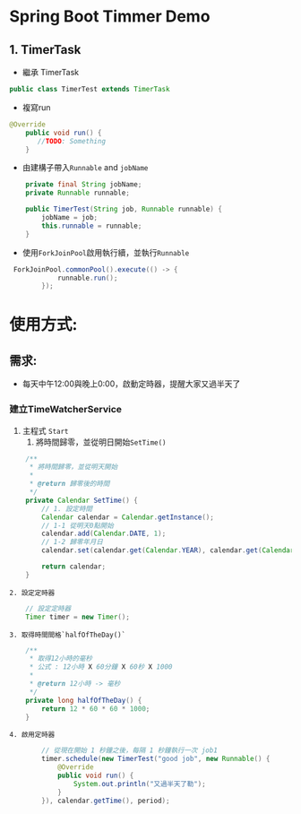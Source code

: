 # Spring Boot Timmer Demo

## 1. TimerTask

- 繼承 TimerTask

```java
public class TimerTest extends TimerTask 
```

- 複寫run

```java
@Override
    public void run() {
       //TODO: Something
    }
```

- 由建構子帶入`Runnable` and `jobName`

```java
    private final String jobName;
    private Runnable runnable;

    public TimerTest(String job, Runnable runnable) {
        jobName = job;
        this.runnable = runnable;
    }
```

- 使用`ForkJoinPool`啟用執行續，並執行`Runnable`

```java
 ForkJoinPool.commonPool().execute(() -> {
            runnable.run();
        });
```


# 使用方式:

## 需求:
- 每天中午12:00與晚上0:00，啟動定時器，提醒大家又過半天了



### 建立TimeWatcherService

1. 主程式 `Start`
    1. 將時間歸零，並從明日開始`SetTime()`
   
```java
    /**
     * 將時間歸零，並從明天開始
     * 
     * @return 歸零後的時間
     */
    private Calendar SetTime() {
        // 1. 設定時間
        Calendar calendar = Calendar.getInstance();
        // 1-1 從明天0點開始
        calendar.add(Calendar.DATE, 1);
        // 1-2 歸零年月日
        calendar.set(calendar.get(Calendar.YEAR), calendar.get(Calendar.MONTH), calendar.get(Calendar.DATE), 0, 0, 0);

        return calendar;
    }
```
    2. 設定定時器

```java
    // 設定定時器
    Timer timer = new Timer();
```
    3. 取得時間間格`halfOfTheDay()`

```java
    /**
     * 取得12小時的毫秒
     * 公式 : 12小時 X 60分鐘 X 60秒 X 1000
     * 
     * @return 12小時 -> 毫秒
     */
    private long halfOfTheDay() {
        return 12 * 60 * 60 * 1000;
    }
```

    4. 啟用定時器

```java
        // 從現在開始 1 秒鐘之後，每隔 1 秒鐘執行一次 job1
        timer.schedule(new TimerTest("good job", new Runnable() {
            @Override
            public void run() {
                System.out.println("又過半天了勒");
            }
        }), calendar.getTime(), period);
```